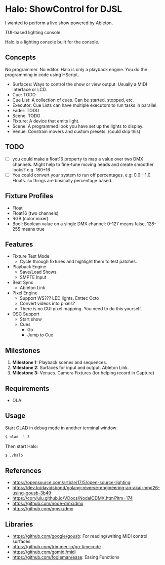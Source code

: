 # Halo: ShowControl for DJSL

I wanted to perform a live show powered by Ableton.

TUI-based lighting console.

Halo is a lighting console built for the console.

## Concepts

No programmer. No editor. Halo is only a playback engine. You do the programming in code using HScript.

 * Surfaces: Ways to control the show or view output. Usually a MIDI interface or LCD.
 * Cue: TODO
 * Cue List: A collection of cues. Can be started, stopped, etc.
 * Executor: Cue Lists can have multiple executors to run tasks in parallel.
 * Fader: TODO
 * Scene: TODO
 * Fixture: A device that emits light.
 * Scene: A programmed look you have set up the lights to display.
 * Venue: Constrain movers and custom presets. (could skip this)

## TODO

 - [ ] you could make a float16 property to map a value over two DMX channels. Might help to fine-tune moving heads and create smoother looks? e.g: 180+16
 - [ ] You could convert your system to run off percentages. e.g: 0.0 - 1.0. Floats. so things are basically percentage based.

## Fixture Profiles

 * Float
 * Float16 (two channels)
 * RGB (color mixer)
 * Bool: Boolean value on a single DMX channel: 0-127 means false, 128-255 means true

## Features

 * Fixture Test Mode
   * Cycle through fixtures and highlight them to test patches.
 * Playback Engine
   * Save/Load Shows
   * SMPTE Input
 * Beat Sync
   * Ableton Link
 * Pixel Engine
   * Support WS??? LED lights. Enttec Octo
   * Convert videos into pixels?
   * There is no GUI pixel mapping. You need to do this yourself.
 * OSC Support
   * Start show
   * Cues
     * Go
     * Jump to Cue

## Milestones

1. **Milestone 1:** Playback scenes and sequences.
2. **Milestone 2:** Surfaces for input and output. Ableton Link.
3. **Milestone 3:** Venues. Camera Fixtures (for helping record in Capture)

## Requirements

 * OLA

## Usage

Start OLAD in debug mode in another terminal window:

```bash
$ olad -l 3
```

Then start Halo:

```bash
$ ./halo
```

## References

 * https://opensource.com/article/17/5/open-source-lighting
 * https://dev.to/davidsbond/golang-reverse-engineering-an-akai-mpd26-using-gousb-3b49
 * https://corylulu.github.io/VDocs/NodeIODMX.html?itm=174
 * https://github.com/node-dmx/dmx
 * https://github.com/qmsk/dmx

## Libraries

 * https://github.com/google/gousb: For reading/writing MIDI control surfaces.
 * https://github.com/trimmer-io/go-timecode
 * https://github.com/gomidi/midi
 * https://github.com/fogleman/ease: Easing Functions
